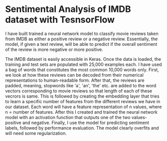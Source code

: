 # Sentimental Analysis of IMDB dataset with TesnsorFlow

I have built trained a neural network model to classify movie reviews taken from IMDB as either a positive review or a negative review. Essentially, the model, if given a text review, will be able to predict if the overall sentiment of the review is more negative or more positive.

The IMDB dataset is easily accessible in Keras. Once the data is loaded, the training and test sets are populated with 25,000 examples each.
I have used a bag of words that constitutes the most common 10,000 words only. First, we look at how these reviews can be decoded from their numerical representations to human-readable form. After that, the reviews are padded, meaning, stopwords like 'a', 'an', 'the' etc. are added to the word vectors corresponding to movie reviews so that length of each of these vecrors is same. This is followed by creating the embedding layer that tries to learn a specific number of features from the different reviews we have in our dataset. Each word will have a feature representation of n values, where n = number of features. After this I created and trained the neural network model with an activation function that outputs one of the two values- positive and negative. Finally, I use the model for predicting sentiment labels, followed by performance evaluation. The model clearly overfits and will need some regularization.
